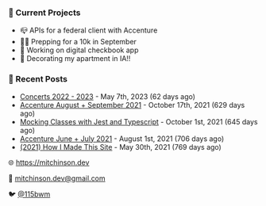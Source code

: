 ### 📌 Current Projects
- 📪 APIs for a federal client with Accenture
- 🏃🏼 Prepping for a 10k in September
- 🤑 Working on digital checkbook app
- 🏡 Decorating my apartment in IA!!

### 📝 Recent Posts

- [Concerts 2022 - 2023](https://blog.mitchinson.dev/concerts-2023) - May 7th, 2023 (62 days ago)
- [Accenture August + September 2021](https://blog.mitchinson.dev/pillar/aug-sep-21) - October 17th, 2021 (629 days ago)
- [Mocking Classes with Jest and Typescript](https://blog.mitchinson.dev/jest-typescript-mocks) - October 1st, 2021 (645 days ago)
- [Accenture June + July 2021](https://blog.mitchinson.dev/pillar/june-july-21) - August 1st, 2021 (706 days ago)
- [(2021) How I Made This Site](https://blog.mitchinson.dev/About-This-Site) - May 30th, 2021 (769 days ago)

🌐 https://mitchinson.dev

💌 mitchinson.dev@gmail.com

🐦 [@115bwm](https://twitter.com/115bwm)